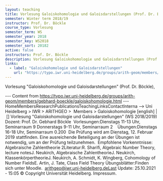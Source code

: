 ```yaml
---
layout: teaching
title: Vorlesung Galoiskohomologie und Galoisdarstellungen (Prof. Dr. Böckle),
semester: Winter term 2018/19
instructor: Prof. Dr. Böckle
course_type: Vorlesung
semester_term: WS
semester_year: 2018
semester_key: WS2018
semester_sort: 20182
active: false
instructors: Prof. Dr. Böckle
description: Vorlesung Galoiskohomologie und Galoisdarstellungen (Prof. Dr. Böckle),
links:
  - label: "Galoiskohomologie und Galoisdarstellungen"
    url: "https://typo.iwr.uni-heidelberg.de/groups/arith-geom/members/gebhard-boeckle/galoiskohomologie.html"
---
```


Vorlesung "Galoiskohomologie und Galoisdarstellungen" (Prof. Dr. Böckle),

--- Content from https://typo.iwr.uni-heidelberg.de/groups/arith-geom/members/gebhard-boeckle/galoiskohomologie.html ---
HomeMembersResearchPublicationsTeachingLinksContactInterna --> Uni Heidelberg > IWR > ARITHGEO > &nbsp;Members >&nbsp;Galoiskohomologie [english]&nbsp;|&nbsp;[] Vorlesung &quot;Galoiskohomologie und Galoisdarstellungen&quot; (WS 2018/2019) Dozent: Prof. Dr. Gebhard Böckle &nbsp;Vorlesungen:Dienstags 11-13 Uhr, Seminarraum 9 Donnerstags 9-11 Uhr, Seminarraum 2 &nbsp;&nbsp; Übungen:Dienstags 16-18 Uhr, Seminarraum 0.200 &nbsp;Die Prüfung wird am Dienstag, 12. Februar 2019 stattfinden. Eine ausreichende Beteiligung an der Übungen ist notwendig, um an der Prüfung teilzunehmen. &nbsp;Empfohlene Vorkenntnisse: Algebraische Zahlentheorie 2Literatur:R. Sharifi, Algebraic Number Theory, lecture notesJ. Neukirch, Algebraische ZahlentheorieJ. Neukirch, KlassenkörpertheorieJ. Neukirch, A. Schmidt, K. Wingberg, Cohomology of Number FieldsE. Artin, J. Tate, Class Field Theory&nbsp;Übungsblätter:Finden sich unter Moodle. &nbsp;arithgeo@iwr.uni-heidelberg.deLast Update:&nbsp;25.10.2021 - 15:05 &copy; Copyright Universit&auml;t Heidelberg.&nbsp;Impressum.

